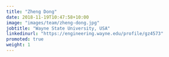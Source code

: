```yaml
---
title: "Zheng Dong"
date: 2018-11-19T10:47:58+10:00
image: "images/team/zheng-dong.jpg"
jobtitle: "Wayne State University, USA"
linkedinurl: "https://engineering.wayne.edu/profile/gz4573"
promoted: true
weight: 1
---
```


